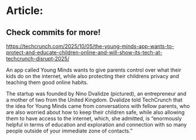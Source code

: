 # Article:

## Check commits for more!
https://techcrunch.com/2025/10/05/the-young-minds-app-wants-to-protect-and-educate-children-online-and-will-show-its-tech-at-techcrunch-disrupt-2025/

An app called Young Minds wants to give parents control over what their kids do on the internet, while also protecting their childrens privacy and teaching them good online habits.

The startup was founded by Nino Dvalidze (pictured), an entrepreneur and a mother of two from the United Kingdom. Dvalidze told TechCrunch that the idea for Young Minds came from conversations with fellow parents, who are also worried about how to keep their children safe, while also allowing them to have access to the internet, which, she admitted, is “enormously helpful in terms of education and exploration and connection with so many people outside of your immediate zone of contacts.”